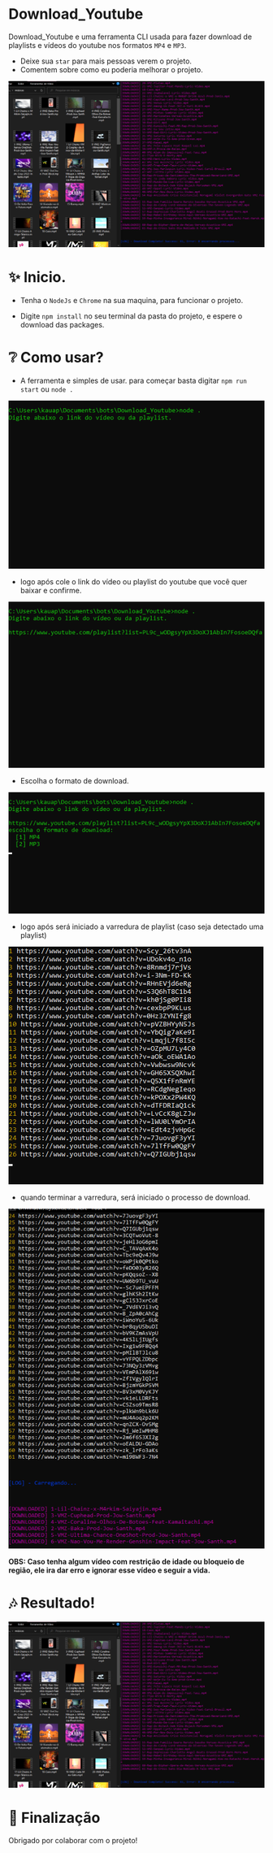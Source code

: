 # Download_Youtube

Download_Youtube e uma ferramenta CLI usada para fazer download de playlists e vídeos do youtube nos formatos  ```MP4``` e ```MP3```.  

* Deixe sua ```star``` para mais pessoas verem o projeto.
* Comentem sobre como eu poderia melhorar o projeto.

![response](./assets/response.png)

# ✨ Inicio.

* Tenha o ```NodeJs``` e ```Chrome``` na sua maquina, para funcionar o projeto. 

* Digite ```npm install``` no seu terminal da pasta do projeto, e espere o download das packages.

# ❔ Como usar?

* A ferramenta e simples de usar. para começar basta digitar ```npm run start``` ou ```node .```

![prompt](./assets/prompt.png)

* logo após cole o link do vídeo ou playlist do youtube que você quer baixar e confirme.

![search](./assets/search.png)

* Escolha o formato de download.

![choices](./assets/choices.png)

* logo após será iniciado a varredura de playlist (caso seja detectado uma playlist)

![playlist](./assets/playlist.png)

* quando terminar a varredura, será iniciado o processo de download.

![download](./assets/download.png)

**OBS: Caso tenha algum vídeo com restrição de idade ou bloqueio de região, ele ira dar erro e ignorar esse vídeo e seguir a vida.**

# 🎶 Resultado!

![response](./assets/response.png)

# 🌟 Finalização

Obrigado por colaborar com o projeto!